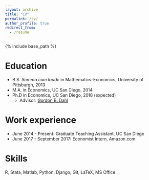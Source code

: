 ```yaml
---
layout: archive
title: "CV"
permalink: /cv/
author_profile: true
redirect_from:
  - /resume
---
```


{% include base_path %}

Education
======
* B.S. *Summa cum laude* in Mathematics-Economics, University of Pittsburgh, 2013
* M.A. in Economics, UC San Diego, 2014
* Ph.D in Economics, UC San Diego, 2018 (expected)
  * Advisor: [Gordon B. Dahl](http://econweb.ucsd.edu/~gdahl/)

Work experience
======
* June 2014 - Present: Graduate Teaching Assistant, UC San Diego
* June 2017 - September 2017: Economist Intern, Amazon.com

Skills
======
R, Stata, Matlab, Python, Django, Git, LaTeX, MS Office


<!-- Works in Progress -->
<!-- ====== -->
<!--   <ul>{% for post in site.research %} -->
<!--     {% include archive-single-cv.html %} -->
<!--   {% endfor %}</ul> -->

<!-- Teaching -->
<!-- ====== -->
<!--   <ul>{% for post in site.teaching %} -->
<!--     {% include archive-single-cv.html %} -->
<!--   {% endfor %}</ul> -->
